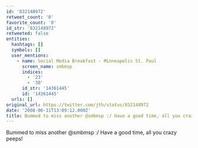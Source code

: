 ```yaml
---
id: '832148972'
retweet_count: '0'
favorite_count: '0'
id_str: '832148972'
retweeted: false
entities:
  hashtags: []
  symbols: []
  user_mentions:
    - name: Social Media Breakfast - Minneapolis St. Paul
      screen_name: smbmsp
      indices:
        - '23'
        - '30'
      id_str: '14361445'
      id: '14361445'
  urls: []
original_url: https://twitter.com/jth/status/832148972
date: '2008-06-11T13:09:12.000Z'
title: Bummed to miss another @smbmsp :/ Have a good time, all you crazy peeps!
---
```


Bummed to miss another @smbmsp :/ Have a good time, all you crazy peeps!
